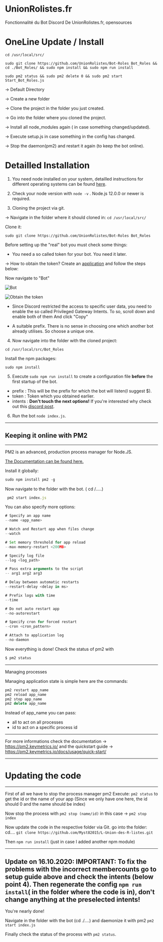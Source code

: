 # UnionRolistes.fr
Fonctionnalité du Bot Discord De UnionRolistes.fr, opensources


# OneLine Update / Install

```cd /usr/local/src/```

```sudo git clone https://github.com/UnionRolistes/Bot-Roles Bot_Roles && cd ./Bot_Roles/ && sudo npm install && sudo npm run install```

```sudo pm2 status && sudo pm2 delete 0 && sudo pm2 start Start_Bot_Roles.js```

-> Default Directory

-> Create a new folder

-> Clone the project in the folder you just created.

-> Go into the folder where you cloned the project. 

-> Install all node_modules again ( in case something changed/updated).

-> Execute setup.js in case something in the config has changed.

-> Stop the daemon(pm2) and restart it again (to keep the bot online).


# Detailled Installation
1. You need node installed on your system, detailled instructions for different operating systems can be found [here](https://nodejs.org/en/download/).

2. Check your node version with ```node -v``` . Node.js 12.0.0 or newer is required.

3. Cloning the project via git.

-> Navigate in the folder where it should cloned in: 
```cd /usr/local/src/```

Clone it:

```sudo git clone https://github.com/UnionRolistes/Bot-Roles Bot_Roles```


Before setting up the "real" bot you must check some things:
 - You need a so called token for your bot. You need it later.

 -> How to obtain the token? Create an [application](https://discord.com/developers/applications) and follow the steps below:

Now navigate to "Bot"

![Bot](https://raw.githubusercontent.com/UnionRolistes/Bot-Roles/main/assets/2020-10-17-165755_1920x1080_scrot.png)

![Obtain the token](https://raw.githubusercontent.com/UnionRolistes/Bot-Roles/main/assets/2020-10-17-170011_1920x1080_scrot.png)
- Since Discord restricted the access to specific user data, you need to enable the so called Privileged Gateway Intents. To so, scroll down and enable both of them And click "Copy"

- A suitable prefix. There is no sense in choosing one which another bot already utilises. So choose a unique one.

4. Now navigate into the folder with the cloned project:

```cd /usr/local/src/Bot_Roles```

Install the npm packages:

```sudo npm install```


5. Execute ```sudo npm run install``` to create a configuration file **before** the first startup of the bot.
- prefix : This will be the prefix for which the bot will listen(I suggest $).
- token : Token which you obtained earlier.
- intents : **Don't touch the next options!** If you're interested why check out this [discord post](https://blog.discord.com/the-future-of-bots-on-discord-4e6e050ab52e).
 
6. Run the bot ```node index.js```.


-----------------------------------------
## Keeping it online with PM2
-----------------------------------------
PM2 is an advanced, production process manager for Node.JS.

[The Documentation can be found here.](https://pm2.keymetrics.io/)

Install it globally: 
```js
sudo npm install pm2 -g
```
Now navigate to the folder with the bot. ( cd /.....)
```js
 pm2 start index.js
```
You can also specify more options:

```js
# Specify an app name
--name <app_name>

# Watch and Restart app when files change
--watch

# Set memory threshold for app reload
--max-memory-restart <200MB>

# Specify log file
--log <log_path>

# Pass extra arguments to the script
-- arg1 arg2 arg3

# Delay between automatic restarts
--restart-delay <delay in ms>

# Prefix logs with time
--time

# Do not auto restart app
--no-autorestart

# Specify cron for forced restart
--cron <cron_pattern>

# Attach to application log
--no-daemon

```
Now everything is done! Check the status of pm2 with
```js
$ pm2 status
```
-----------------------------------------
Managing processes

Managing application state is simple here are the commands:
```js
pm2 restart app_name
pm2 reload app_name
pm2 stop app_name
pm2 delete app_name

```

Instead of app_name you can pass:

- all to act on all processes
- id to act on a specific process id
-----------------------------------------


For more informations check the documentation -> https://pm2.keymetrics.io/ and the quickstart guide -> https://pm2.keymetrics.io/docs/usage/quick-start/

-----------------------------------------
# Updating the code
-----------------------------------------
First of all we have to stop the process manager pm2
Execute: ```pm2 status``` to get the id or the name of your app
(Since we only have one here, the id should 0 and the name should be index)

Now stop the process with ```pm2 stop (name/id)```
in this case -> ```pm2 stop index```

Now update the code in the respective folder via Git.
go into the folder: cd....
```git clone https://github.com/Myst82015/L-Union-des-R-listes.git```

Then ```npm run install``` (just in case I added another npm module)

-----------------------------------------
Update on 16.10.2020: IMPORTANT: To fix the problems with the incorrect membercounts go to setup guide above and check the intents (below point 4). Then regenerate the config ```npm run install```( in the folder where the code is in), don't change anything at the preselected intents!
-----------------------------------------

You're nearly done!

Navigate in the folder with the bot (cd ./....)
and daemonize it with pm2
```pm2 start index.js```

Finally check the status of the process with ```pm2 status```.


